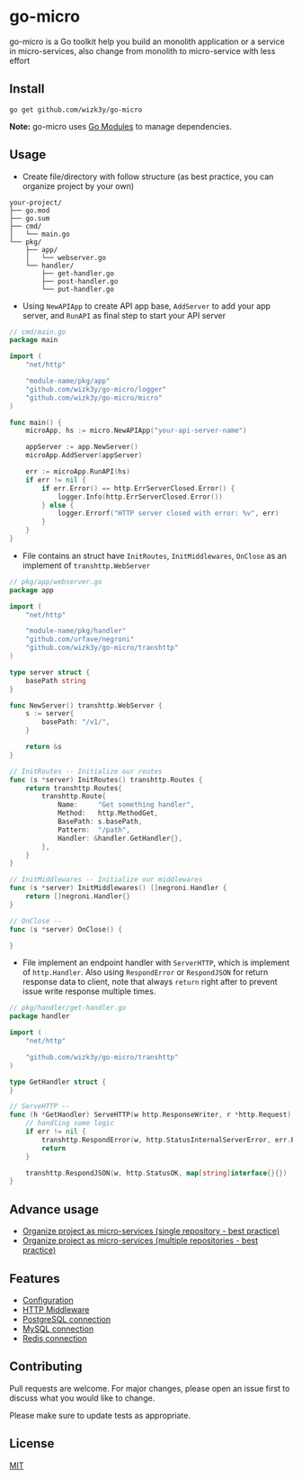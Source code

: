 # go-micro

go-micro is a Go toolkit help you build an monolith application or a service in micro-services, also change from monolith to micro-service with less effort

## Install
```shell
go get github.com/wizk3y/go-micro
```

**Note:** go-micro uses [Go Modules](https://github.com/golang/go/wiki/Modules) to manage dependencies.

## Usage
- Create file/directory with follow structure (as best practice, you can organize project by your own)
```
your-project/
├── go.mod
├── go.sum
├── cmd/
│   └── main.go
└── pkg/
    ├── app/
    │   └── webserver.go
    └── handler/
        ├── get-handler.go
        ├── post-handler.go
        └── put-handler.go
```
- Using `NewAPIApp` to create API app base, `AddServer` to add your app server, and `RunAPI` as final step to start your API server
```go
// cmd/main.go
package main

import (
	"net/http"

	"module-name/pkg/app"
	"github.com/wizk3y/go-micro/logger"
	"github.com/wizk3y/go-micro/micro"
)

func main() {
	microApp, hs := micro.NewAPIApp("your-api-server-name")

    appServer := app.NewServer()
	microApp.AddServer(appServer)

    err := microApp.RunAPI(hs)
	if err != nil {
		if err.Error() == http.ErrServerClosed.Error() {
			logger.Info(http.ErrServerClosed.Error())
		} else {
			logger.Errorf("HTTP server closed with error: %v", err)
		}
	}
}
```
- File contains an struct have `InitRoutes`, `InitMiddlewares`, `OnClose` as an implement of `transhttp.WebServer`
```go
// pkg/app/webserver.go
package app

import (
	"net/http"

	"module-name/pkg/handler"
	"github.com/urfave/negroni"
	"github.com/wizk3y/go-micro/transhttp"
)

type server struct {
	basePath string
}

func NewServer() transhttp.WebServer {
	s := server{
		basePath: "/v1/",
	}

	return &s
}

// InitRoutes -- Initialize our routes
func (s *server) InitRoutes() transhttp.Routes {
	return transhttp.Routes{
        transhttp.Route{
			Name:     "Get something handler",
			Method:   http.MethodGet,
			BasePath: s.basePath,
			Pattern:  "/path",
			Handler: &handler.GetHandler{},
		},
    }
}

// InitMiddlewares -- Initialize our middlewares
func (s *server) InitMiddlewares() []negroni.Handler {
	return []negroni.Handler{}
}

// OnClose --
func (s *server) OnClose() {

}
```
- File implement an endpoint handler with `ServerHTTP`, which is implement of `http.Handler`. Also using `RespondError` or `RespondJSON` for return response data to client, note that always `return` right after to prevent issue write response multiple times.
```go
// pkg/handler/get-handler.go
package handler

import (
	"net/http"

	"github.com/wizk3y/go-micro/transhttp"
)

type GetHandler struct {
}

// ServeHTTP --
func (h *GetHandler) ServeHTTP(w http.ResponseWriter, r *http.Request) {
    // handling some logic
    if err != nil {
		transhttp.RespondError(w, http.StatusInternalServerError, err.Error())
		return
	}

    transhttp.RespondJSON(w, http.StatusOK, map[string]interface{}{})
}
```

## Advance usage
- [Organize project as micro-services (single repository - best practice)](https://github.com/wizk3y/go-micro-doc/tree/master/structure/single-repository)
- [Organize project as micro-services (multiple repositories - best practice)](https://github.com/wizk3y/go-micro-doc/tree/master/structure/multiple-repositories)

## Features
- [Configuration](https://github.com/wizk3y/go-micro-doc/tree/master/feature/configuration)
- [HTTP Middleware](https://github.com/wizk3y/go-micro-doc/tree/master/feature/http-middleware)
- [PostgreSQL connection](https://github.com/wizk3y/go-micro-doc/tree/master/feature/postgresql-connection)
- [MySQL connection](https://github.com/wizk3y/go-micro-doc/tree/master/feature/mysql-connection)
- [Redis connection](https://github.com/wizk3y/go-micro-doc/tree/master/feature/redis-connection)


## Contributing
Pull requests are welcome. For major changes, please open an issue first to discuss what you would like to change.

Please make sure to update tests as appropriate.

## License
[MIT](https://choosealicense.com/licenses/mit/)